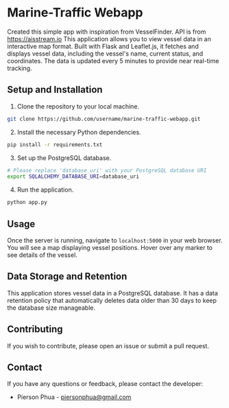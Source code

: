 # Marine-Traffic Webapp

Created this simple app with inspiration from VesselFinder. API is from https://aisstream.io
This application allows you to view vessel data in an interactive map format. Built with Flask and Leaflet.js, it fetches and displays vessel data, including the vessel's name, current status, and coordinates. The data is updated every 5 minutes to provide near real-time tracking.

## Setup and Installation

1. Clone the repository to your local machine.

```bash
git clone https://github.com/username/marine-traffic-webapp.git
```

2. Install the necessary Python dependencies.

```bash
pip install -r requirements.txt
```

3. Set up the PostgreSQL database.

```bash
# Please replace 'database_uri' with your PostgreSQL database URI
export SQLALCHEMY_DATABASE_URI=database_uri
```

4. Run the application.

```bash
python app.py
```

## Usage

Once the server is running, navigate to `localhost:5000` in your web browser. You will see a map displaying vessel positions. Hover over any marker to see details of the vessel.

## Data Storage and Retention

This application stores vessel data in a PostgreSQL database. It has a data retention policy that automatically deletes data older than 30 days to keep the database size manageable.

## Contributing

If you wish to contribute, please open an issue or submit a pull request.

## Contact

If you have any questions or feedback, please contact the developer:

- Pierson Phua - piersonphua@gmail.com
